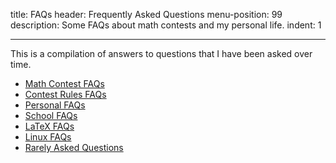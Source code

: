 title: FAQs
header: Frequently Asked Questions
menu-position: 99
description: Some FAQs about math contests and my personal life.
indent: 1

---

This is a compilation of answers to questions that I have been asked over time.

* [Math Contest FAQs](faq-contest.html)
* [Contest Rules FAQs](faq-rules.html)
* [Personal FAQs](faq-personal.html)
* [School FAQs](faq-school.html)
* [LaTeX FAQs](faq-latex.html)
* [Linux FAQs](faq-linux.html)
* [Rarely Asked Questions](faq-raqs.html)
